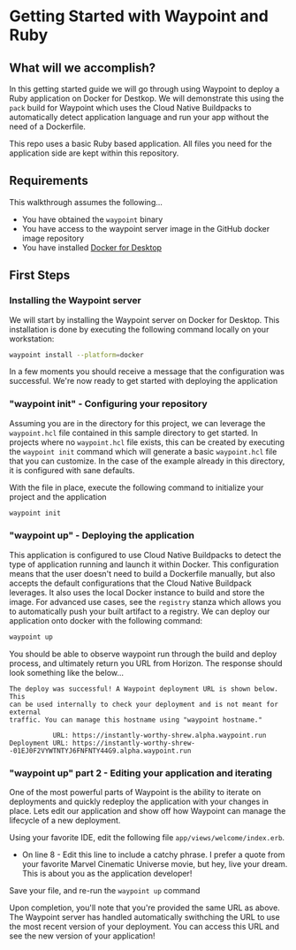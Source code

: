 # Getting Started with Waypoint and Ruby

## What will we accomplish?

In this getting started guide we will go through using Waypoint to deploy a Ruby application on Docker for Destkop. We will demonstrate this using the `pack` build for Waypoint which uses the Cloud Native Buildpacks to automatically detect application language and run your app without the need of a Dockerfile.

This repo uses a basic Ruby based application. All files you need for the application side are kept within this repository.

## Requirements

This walkthrough assumes the following...

- You have obtained the `waypoint` binary
- You have access to the waypoint server image in the GitHub docker image repository
- You have installed [Docker for Desktop](https://www.docker.com/products/docker-desktop)

## First Steps

### Installing the Waypoint server

We will start by installing the Waypoint server on Docker for Desktop. This installation is done by executing the following command locally on your workstation:

```bash
waypoint install --platform=docker
```

In a few moments you should receive a message that the configuration was successful. We're now ready to get started with deploying the application

### "waypoint init" - Configuring your repository

Assuming you are in the directory for this project, we can leverage the `waypoint.hcl` file contained in this sample directory to get started. In projects where no `waypoint.hcl` file exists, this can be created by executing the `waypoint init` command which will generate a basic `waypoint.hcl` file that you can customize. In the case of the example already in this directory, it is configured with sane defaults.

With the file in place, execute the following command to initialize your project and the application

```bash
waypoint init
```

### "waypoint up" - Deploying the application

This application is configured to use Cloud Native Buildpacks to detect the type of application running and launch it within Docker. This configuration means that the user doesn't need to build a Dockerfile manually, but also accepts the default configurations that the Cloud Native Buildpack leverages. It also uses the local Docker instance to build and store the image. For advanced use cases, see the `registry` stanza which allows you to automatically push your built artifact to a registry. We can deploy our application onto docker with the following command:

```bash
waypoint up
```

You should be able to observe waypoint run through the build and deploy process, and ultimately return you URL from Horizon. The response should look something like the below...

```
The deploy was successful! A Waypoint deployment URL is shown below. This
can be used internally to check your deployment and is not meant for external
traffic. You can manage this hostname using "waypoint hostname."

           URL: https://instantly-worthy-shrew.alpha.waypoint.run
Deployment URL: https://instantly-worthy-shrew--01EJ0F2VYWTNTYJ6FNFNTY44G9.alpha.waypoint.run
```

### "waypoint up" part 2 - Editing your application and iterating

One of the most powerful parts of Waypoint is the ability to iterate on deployments and quickly redeploy the application with your changes in place. Lets edit our application and show off how Waypoint can manage the lifecycle of a new deployment.

Using your favorite IDE, edit the following file `app/views/welcome/index.erb`.

- On line 8 - Edit this line to include a catchy phrase. I prefer a quote from your favorite Marvel Cinematic Universe movie, but hey, live your dream. This is about you as the application developer!

Save your file, and re-run the `waypoint up` command

Upon completion, you'll note that you're provided the same URL as above. The Waypoint server has handled automatically swithching the URL to use the most recent version of your deployment. You can access this URL and see the new version of your application!
